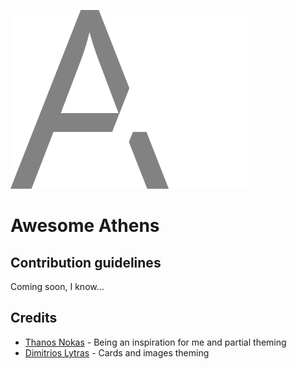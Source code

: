 ![logo](assets/logo.png)
# Awesome Athens

## Contribution guidelines
Coming soon, I know...

## Credits
- [Thanos Nokas](https://github.com/matrixlord) - Being an inspiration for me and partial theming
- [Dimitrios Lytras](https://github.com/DimitrisNL) - Cards and images theming